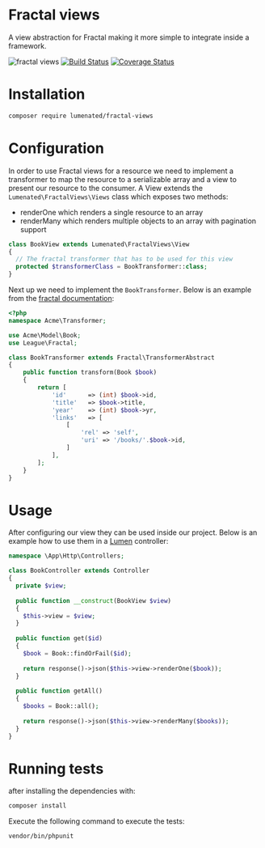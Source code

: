 # Fractal views
A view abstraction for Fractal making it more simple to integrate inside a framework.

![fractal views](https://cloud.githubusercontent.com/assets/4613944/24282298/f421469c-105e-11e7-9c8d-404ec7d05ad2.png)
[![Build Status](https://travis-ci.org/lumenated/fractal-views.svg?branch=master)](https://travis-ci.org/lumenated/fractal-views)
[![Coverage Status](https://coveralls.io/repos/github/lumenated/fractal-views/badge.svg?branch=master)](https://coveralls.io/github/lumenated/fractal-views?branch=master)

# Installation
```sh
composer require lumenated/fractal-views
```

# Configuration
In order to use Fractal views for a resource we need to implement a transformer to map the resource to a serializable array and a view to present our resource to the consumer.
A View extends the `Lumenated\FractalViews\Views` class which exposes two methods:
- renderOne
  which renders a single resource to an array
- renderMany
  which renders multiple objects to an array with pagination support

```php
class BookView extends Lumenated\FractalViews\View 
{
  // The fractal transformer that has to be used for this view
  protected $transformerClass = BookTransformer::class;
}
```

Next up we need to implement the `BookTransformer`. Below is an example from the [fractal documentation](http://fractal.thephpleague.com/transformers/):

```php
<?php
namespace Acme\Transformer;

use Acme\Model\Book;
use League\Fractal;

class BookTransformer extends Fractal\TransformerAbstract
{
	public function transform(Book $book)
	{
	    return [
	        'id'      => (int) $book->id,
	        'title'   => $book->title,
	        'year'    => (int) $book->yr,
            'links'   => [
                [
                    'rel' => 'self',
                    'uri' => '/books/'.$book->id,
                ]
            ],
	    ];
	}
}
```

# Usage
After configuring our view they can be used inside our project.
Below is an example how to use them in a [Lumen](https://lumen.laravel.com/) controller:

```php
namespace \App\Http\Controllers;

class BookController extends Controller 
{
  private $view;
  
  public function __construct(BookView $view) 
  {
    $this->view = $view;
  }
  
  public function get($id) 
  {
    $book = Book::findOrFail($id);
    
    return response()->json($this->view->renderOne($book));
  }
  
  public function getAll() 
  {
    $books = Book::all();
    
    return response()->json($this->view->renderMany($books));
  }
}
```

# Running tests
after installing the dependencies with:
```sh
composer install
```

Execute the following command to execute the tests:
```sh
vendor/bin/phpunit
```